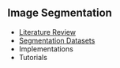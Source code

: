 ## Image Segmentation

- [Literature Review](lit_review.md)
- [Segmentation Datasets](datasets.md)
- Implementations
- Tutorials
